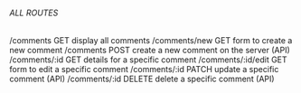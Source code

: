 ###### ALL ROUTES

/comments GET display all comments
/comments/new GET form to create a new comment
/comments POST create a new comment on the server (API)
/comments/:id GET details for a specific comment
/comments/:id/edit GET form to edit a specific comment
/comments/:id PATCH update a specific comment (API)
/comments/:id DELETE delete a specific comment (API)
